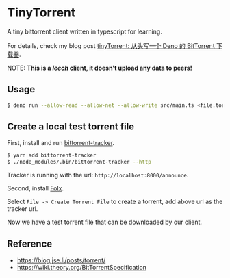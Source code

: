 # TinyTorrent

A tiny bittorrent client written in typescript for learning.

For details, check my blog post [tinyTorrent: 从头写一个 Deno 的 BitTorrent 下载器](https://cjting.me/2020/10/31/tinytorrent-a-deno-bt-downloader/).

NOTE: **This is a _leech_ client,  it doesn't upload any data to peers!**

## Usage

```bash
$ deno run --allow-read --allow-net --allow-write src/main.ts <file.torrent> -- --debug # enable debug log
```

## Create a local test torrent file

First, install and run [bittorrent-tracker](https://github.com/webtorrent/bittorrent-tracker).

```bash
$ yarn add bittorrent-tracker 
$ ./node_modules/.bin/bittorrent-tracker --http
```

Tracker is running with the url: `http://localhost:8000/announce`.

Second, install [Folx](https://mac.eltima.com/download-manager.html).

Select `File -> Create Torrent File` to create a torrent, add above url as the tracker url.

Now we have a test torrent file that can be downloaded by our client.

## Reference

- https://blog.jse.li/posts/torrent/
- https://wiki.theory.org/BitTorrentSpecification